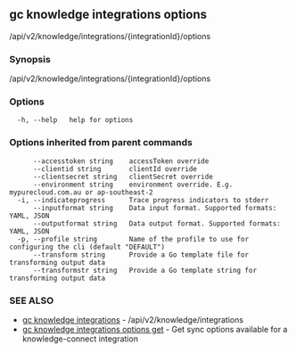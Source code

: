 ## gc knowledge integrations options

/api/v2/knowledge/integrations/{integrationId}/options

### Synopsis

/api/v2/knowledge/integrations/{integrationId}/options

### Options

```
  -h, --help   help for options
```

### Options inherited from parent commands

```
      --accesstoken string    accessToken override
      --clientid string       clientId override
      --clientsecret string   clientSecret override
      --environment string    environment override. E.g. mypurecloud.com.au or ap-southeast-2
  -i, --indicateprogress      Trace progress indicators to stderr
      --inputformat string    Data input format. Supported formats: YAML, JSON
      --outputformat string   Data output format. Supported formats: YAML, JSON
  -p, --profile string        Name of the profile to use for configuring the cli (default "DEFAULT")
      --transform string      Provide a Go template file for transforming output data
      --transformstr string   Provide a Go template string for transforming output data
```

### SEE ALSO

* [gc knowledge integrations](gc_knowledge_integrations.html)	 - /api/v2/knowledge/integrations
* [gc knowledge integrations options get](gc_knowledge_integrations_options_get.html)	 - Get sync options available for a knowledge-connect integration


